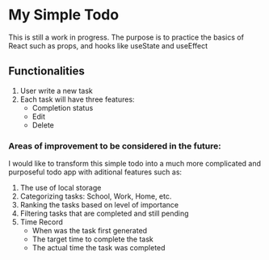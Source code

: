 # My Simple Todo
This is still a work in progress.
The purpose is to practice the basics of React such as props, and hooks like useState and useEffect


## Functionalities
1) User write a new task
2) Each task will have three features:
   - Completion status
   - Edit 
   - Delete

### Areas of improvement to be considered in the future:
I would like to transform this simple todo into a much more complicated and purposeful todo app with aditional features such as:
1) The use of local storage
2) Categorizing tasks: School, Work, Home, etc.
3) Ranking the tasks based on level of importance
3) Filtering tasks that are completed and still pending
4) Time Record
   - When was the task first generated
   - The target time to complete the task
   - The actual time the task was completed

